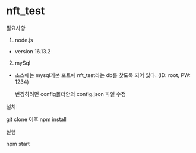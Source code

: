 # nft_test

필요사항

1. node.js 

- version 16.13.2

2. mySql
- 소스에는 mysql기본 포트에 nft_test라는 db를 찾도록 되어 있다. (ID: root, PW: 1234)

  변경하려면 config폴더안의 config.json 파일 수정


설치

git clone 이후
npm install


실행

npm start
